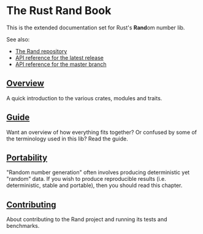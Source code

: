 # The Rust Rand Book

This is the extended documentation set for Rust's **Rand**om number lib.

See also:

-   [The Rand repository](https://github.com/rust-random/rand)
-   [API reference for the latest release](https://docs.rs/rand/)
-   [API reference for the master branch](https://rust-random.github.io/rand/)

## [Overview](overview.md)

A quick introduction to the various crates, modules and traits.

## [Guide](guide.md)

Want an overview of how everything fits together? Or confused by some of the
terminology used in this lib? Read the guide.

## [Portability](portability.md)

"Random number generation" often involves producing deterministic yet "random"
data. If you wish to produce reproducible results (i.e. deterministic, stable
and portable), then you should read this chapter.

## [Contributing](contributing.md)

About contributing to the Rand project and running its tests and benchmarks.
